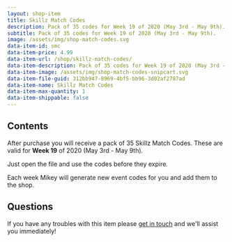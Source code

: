 ```yaml
---
layout: shop-item
title: Skillz Match Codes
description: Pack of 35 codes for Week 19 of 2020 (May 3rd - May 9th).
subtitle: Pack of 35 codes for Week 19 of 2020 (May 3rd - May 9th).
image: /assets/img/shop-match-codes.svg
data-item-id: smc
data-item-price: 4.99
data-item-url: /shop/skillz-match-codes/
data-item-description: Pack of 35 codes for Week 19 of 2020 (May 3rd - May 9th).
data-item-image: /assets/img/shop-match-codes-snipcart.svg
data-item-file-guid: 312bb947-8969-4bf5-bb96-3d02af2787ad
data-item-name: Skillz Match Codes
data-item-max-quantity: 1
data-item-shippable: false
---
```


## Contents

After purchase you will receive a pack of 35 Skillz Match Codes. These are valid for **Week 19** of 2020 (May 3rd - May 9th). 

Just open the file and use the codes before they expire.

Each week Mikey will generate new event codes for you and add them to the shop.

## Questions

If you have any troubles with this item please [get in touch](/contact-us) and we'll assist you immediately!
